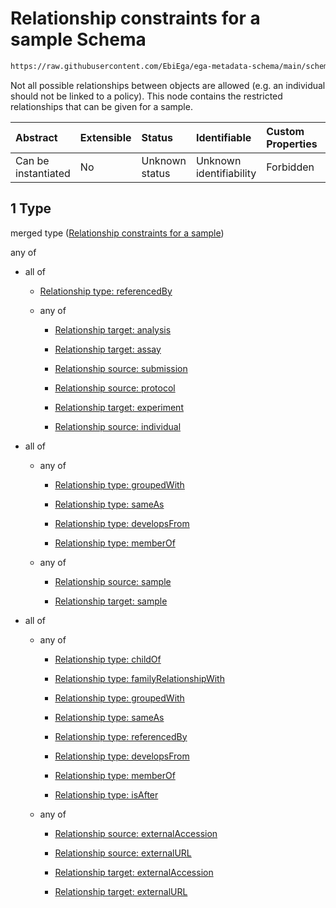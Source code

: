 # Relationship constraints for a sample Schema

```txt
https://raw.githubusercontent.com/EbiEga/ega-metadata-schema/main/schemas/EGA.sample.json#/properties/sampleRelationships/items/allOf/1
```

Not all possible relationships between objects are allowed (e.g. an individual should not be linked to a policy). This node contains the restricted relationships that can be given for a sample.

| Abstract            | Extensible | Status         | Identifiable            | Custom Properties | Additional Properties | Access Restrictions | Defined In                                                                   |
| :------------------ | :--------- | :------------- | :---------------------- | :---------------- | :-------------------- | :------------------ | :--------------------------------------------------------------------------- |
| Can be instantiated | No         | Unknown status | Unknown identifiability | Forbidden         | Allowed               | none                | [EGA.sample.json\*](../../../schemas/EGA.sample.json "open original schema") |

## 1 Type

merged type ([Relationship constraints for a sample](ega-10-properties-sample-relationships-items-allof-relationship-constraints-for-a-sample.md))

any of

*   all of

    *   [Relationship type: referencedBy](ega-4-defs-relationship-type-referencedby.md "check type definition")

    *   any of

        *   [Relationship target: analysis](ega-4-defs-relationship-target-analysis.md "check type definition")

        *   [Relationship target: assay](ega-4-defs-relationship-target-assay.md "check type definition")

        *   [Relationship source: submission](ega-4-defs-relationship-source-submission.md "check type definition")

        *   [Relationship source: protocol](ega-4-defs-relationship-source-protocol.md "check type definition")

        *   [Relationship target: experiment](ega-4-defs-relationship-target-experiment.md "check type definition")

        *   [Relationship source: individual](ega-4-defs-relationship-source-individual.md "check type definition")

*   all of

    *   any of

        *   [Relationship type: groupedWith](ega-4-defs-relationship-type-groupedwith.md "check type definition")

        *   [Relationship type: sameAs](ega-4-defs-relationship-type-sameas.md "check type definition")

        *   [Relationship type: developsFrom](ega-4-defs-relationship-type-developsfrom.md "check type definition")

        *   [Relationship type: memberOf](ega-4-defs-relationship-type-memberof.md "check type definition")

    *   any of

        *   [Relationship source: sample](ega-4-defs-relationship-source-sample.md "check type definition")

        *   [Relationship target: sample](ega-4-defs-relationship-target-sample.md "check type definition")

*   all of

    *   any of

        *   [Relationship type: childOf](ega-4-defs-relationship-type-childof.md "check type definition")

        *   [Relationship type: familyRelationshipWith](ega-4-defs-relationship-type-familyrelationshipwith.md "check type definition")

        *   [Relationship type: groupedWith](ega-4-defs-relationship-type-groupedwith.md "check type definition")

        *   [Relationship type: sameAs](ega-4-defs-relationship-type-sameas.md "check type definition")

        *   [Relationship type: referencedBy](ega-4-defs-relationship-type-referencedby.md "check type definition")

        *   [Relationship type: developsFrom](ega-4-defs-relationship-type-developsfrom.md "check type definition")

        *   [Relationship type: memberOf](ega-4-defs-relationship-type-memberof.md "check type definition")

        *   [Relationship type: isAfter](ega-4-defs-relationship-type-isafter.md "check type definition")

    *   any of

        *   [Relationship source: externalAccession](ega-4-defs-relationship-source-externalaccession.md "check type definition")

        *   [Relationship source: externalURL](ega-4-defs-relationship-source-externalurl.md "check type definition")

        *   [Relationship target: externalAccession](ega-4-defs-relationship-target-externalaccession.md "check type definition")

        *   [Relationship target: externalURL](ega-4-defs-relationship-target-externalurl.md "check type definition")
